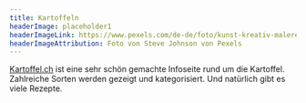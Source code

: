 ```yaml
---
title: Kartoffeln
headerImage: placeholder1
headerImageLink: https://www.pexels.com/de-de/foto/kunst-kreativ-malerei-abstrakt-1959387/
headerImageAttribution: Foto von Steve Johnson von Pexels
---
```


[Kartoffel.ch](http://www.kartoffel.ch/) ist eine sehr schön gemachte Infoseite rund um die Kartoffel. Zahlreiche Sorten werden gezeigt und kategorisiert. Und natürlich gibt es viele Rezepte.
